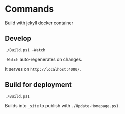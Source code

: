 # Commands

Build with jekyll docker container

## Develop

    ./Build.ps1 -Watch

`-Watch` auto-regenerates on changes.

It serves on `http://localhost:4000/`.

## Build for deployment

    ./Build.ps1

Builds into `_site` to publish with `./Update-Homepage.ps1`.
